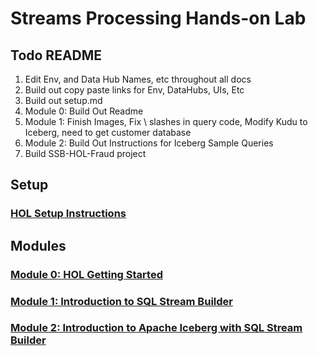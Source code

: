 # Streams Processing Hands-on Lab
 


## Todo README
1. Edit Env, and Data Hub Names, etc throughout all docs
2. Build out copy paste links for Env, DataHubs, UIs, Etc
3. Build out setup.md
4. Module 0:  Build Out Readme
5. Module 1:  Finish Images, Fix \ slashes in query code, Modify Kudu to Iceberg, need to get customer database
6. Module 2:  Build Out Instructions for Iceberg Sample Queries
7. Build SSB-HOL-Fraud project

## Setup

### [HOL Setup Instructions](setup.md)

## Modules

### [Module 0: HOL Getting Started](module_0.md)

### [Module 1: Introduction to SQL Stream Builder](module_1.md)

### [Module 2: Introduction to Apache Iceberg with SQL Stream Builder](module_2.md)

